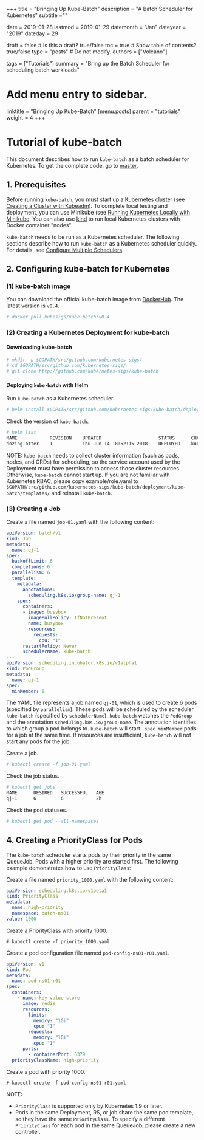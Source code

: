 +++
title =  "Bringing Up Kube-Batch"
description = "A Batch Scheduler for Kubernetes"
subtitle =""

date = 2019-01-28
lastmod = 2019-01-29
datemonth = "Jan"
dateyear = "2019"
dateday = 29

draft = false  # Is this a draft? true/false
toc = true  # Show table of contents? true/false
type = "posts"  # Do not modify.
authors = ["Volcano"]

tags = ["Tutorials"]
summary = "Bring up the Batch Scheduler for scheduling batch workloads"

# Add menu entry to sidebar.
linktitle = "Bringing Up Kube-Batch"
[menu.posts]
  parent = "tutorials"
  weight = 4
+++

# Tutorial of kube-batch

This document describes how to run `kube-batch` as a batch scheduler for Kubernetes. To get the complete code, go to [master](https://github.com/kubernetes-sigs/kube-batch/tree/master).

## 1. Prerequisites
Before running `kube-batch`, you must start up a Kubernetes cluster (see [Creating a Cluster with Kubeadm](https://kubernetes.io/docs/setup/independent/create-cluster-kubeadm/)). To complete local testing and deployment, you can use Minikube (see [Running Kubernetes Locally with Minikube](https://kubernetes.io/docs/getting-started-guides/minikube/). You can also use [kind](https://github.com/kubernetes-sigs/kind) to run local Kubernetes clusters with Docker container "nodes".

`kube-batch` needs to be run as a Kubernetes scheduler. The following sections describe how to run `kube-batch` as a Kubernetes scheduler quickly. For details, see [Configure Multiple Schedulers](https://kubernetes.io/docs/tasks/administer-cluster/configure-multiple-schedulers/).

## 2. Configuring kube-batch for Kubernetes

### (1) kube-batch image

You can download the official kube-batch image from [DockerHub](https://hub.docker.com/r/kubesigs/kube-batch/). The latest version is `v0.4`.

```bash
# docker pull kubesigs/kube-batch:v0.4
```

### (2) Creating a Kubernetes Deployment for kube-batch

#### Downloading kube-batch

```bash
# mkdir -p $GOPATH/src/github.com/kubernetes-sigs/
# cd $GOPATH/src/github.com/kubernetes-sigs/
# git clone http://github.com/kubernetes-sigs/kube-batch
```

#### Deploying `kube-batch` with Helm

Run `kube-batch` as a Kubernetes scheduler.

```bash
# helm install $GOPATH/src/github.com/kubernetes-sigs/kube-batch/deployment/kube-batch --namespace kube-system
```

Check the version of `kube-batch`.

```bash
# helm list
NAME        	REVISION	UPDATED                 	STATUS  	CHART                	NAMESPACE
dozing-otter	1       	Thu Jun 14 18:52:15 2018	DEPLOYED	kube-batch-0.4.0    	kube-system
```

NOTE: `kube-batch` needs to collect cluster information (such as pods, nodes, and CRDs) for scheduling, so the service account used by the Deployment must have permission to access those cluster resources. Otherwise, `kube-batch` cannot start up. If you are not familiar with Kubernetes RBAC, please copy example/role.yaml to `$GOPATH/src/github.com/kubernetes-sigs/kube-batch/deployment/kube-batch/templates/` and reinstall `kube-batch`.

### (3) Creating a Job

Create a file named `job-01.yaml` with the following content:

```yaml
apiVersion: batch/v1
kind: Job
metadata:
  name: qj-1
spec:
  backoffLimit: 6
  completions: 6
  parallelism: 6
  template:
    metadata:
      annotations:
        scheduling.k8s.io/group-name: qj-1
    spec:
      containers:
      - image: busybox
        imagePullPolicy: IfNotPresent
        name: busybox
        resources:
          requests:
            cpu: "1"
      restartPolicy: Never
      schedulerName: kube-batch
---
apiVersion: scheduling.incubator.k8s.io/v1alpha1
kind: PodGroup
metadata:
  name: qj-1
spec:
  minMember: 6
```

The YAML file represents a job named `qj-01`, which is used to create 6 pods (specified by `parallelism`). These pods will be scheduled by the scheduler `kube-batch` (specified by `schedulerName`). `kube-batch` watches the `PodGroup` and the annotation `scheduling.k8s.io/group-name`. The annotation identifies to which group a pod belongs to. `kube-batch` will start `.spec.minMember` pods for a job at the same time. If resources are insufficient, `kube-batch` will not start any pods for the job.

Create a job.

```bash
# kubectl create -f job-01.yaml
```

Check the job status.

```bash
# kubectl get jobs
NAME      DESIRED   SUCCESSFUL   AGE
qj-1      6         6            2h 
```

Check the pod statuses.

```bash
# kubectl get pod --all-namespaces
```


## 4. Creating a PriorityClass for Pods

The `kube-batch` scheduler starts pods by their priority in the same QueueJob. Pods with a higher priority are started first. The following example demonstrates how to use `PriorityClass`:

Create a file named `priority_1000.yaml` with the following content:

```yaml
apiVersion: scheduling.k8s.io/v1beta1
kind: PriorityClass
metadata:
  name: high-priority
  namespace: batch-ns01
value: 1000
```

Create a PriorityClass with priority 1000.

```
# kubectl create -f priority_1000.yaml
```

Create a pod configuration file named `pod-config-ns01-r01.yaml`.

```yaml
apiVersion: v1
kind: Pod
metadata:
  name: pod-ns01-r01
spec:
  containers:
    - name: key-value-store
      image: redis
      resources:
        limits:
          memory: "1Gi"
          cpu: "1"
        requests:
          memory: "1Gi"
          cpu: "1"
      ports:
        - containerPort: 6379
  priorityClassName: high-priority
```

Create a pod with priority 1000.

```
# kubectl create -f pod-config-ns01-r01.yaml
```


NOTE:

* `PriorityClass` is supported only by Kubernetes 1.9 or later.
* Pods in the same Deployment, RS, or job share the same pod template, so they have the same `PriorityClass`. To specify a different `PriorityClass` for each pod in the same QueueJob, please create a new controller.
